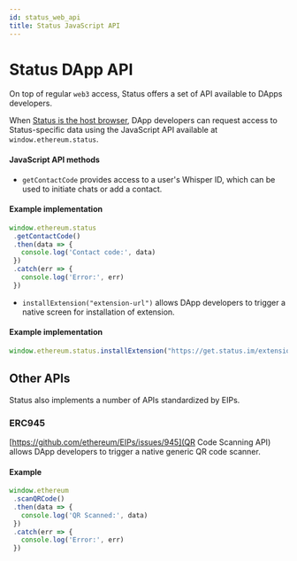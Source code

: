 ```yaml
---
id: status_web_api
title: Status JavaScript API
---
```


# Status DApp API

On top of regular `web3` access, Status offers a set of API available to DApps developers.

When [Status is the host browser](https://docs.status.im/docs/status_optimized.html#detecting-status), DApp developers can request access to Status-specific data using the JavaScript API available at `window.ethereum.status`. 

#### JavaScript API methods

*  `getContactCode` provides access to a user's Whisper ID, which can be used to initiate chats or add a contact.

#### Example implementation

``` js
window.ethereum.status
 .getContactCode()
 .then(data => {
   console.log('Contact code:', data)
 })
 .catch(err => {
   console.log('Error:', err)
 })
```

*  `installExtension("extension-url")` allows DApp developers to trigger a native screen for installation of extension.

#### Example implementation

``` js
window.ethereum.status.installExtension("https://get.status.im/extension/ipfs@Qmb1B3jXNdc9WZCcWFzpkTXtrurnKxYQFvUDhp2J4SVCCX")
```

## Other APIs

Status also implements a number of APIs standardized by EIPs.

### ERC945

[https://github.com/ethereum/EIPs/issues/945](QR Code Scanning API) allows DApp developers to trigger a native generic QR code scanner.

#### Example

``` js
window.ethereum
 .scanQRCode()
 .then(data => {
   console.log('QR Scanned:', data)
 })
 .catch(err => {
   console.log('Error:', err)
 })
```